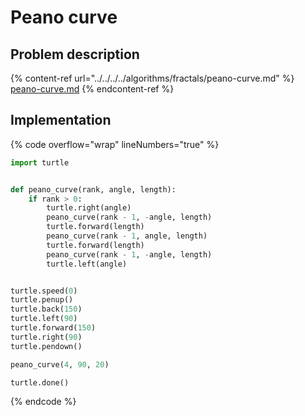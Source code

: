 # Peano curve

## Problem description

{% content-ref url="../../../../algorithms/fractals/peano-curve.md" %}
[peano-curve.md](../../../../algorithms/fractals/peano-curve.md)
{% endcontent-ref %}

## Implementation

{% code overflow="wrap" lineNumbers="true" %}
```python
import turtle


def peano_curve(rank, angle, length):
    if rank > 0:
        turtle.right(angle)
        peano_curve(rank - 1, -angle, length)
        turtle.forward(length)
        peano_curve(rank - 1, angle, length)
        turtle.forward(length)
        peano_curve(rank - 1, -angle, length)
        turtle.left(angle)


turtle.speed(0)
turtle.penup()
turtle.back(150)
turtle.left(90)
turtle.forward(150)
turtle.right(90)
turtle.pendown()

peano_curve(4, 90, 20)

turtle.done()
```
{% endcode %}
